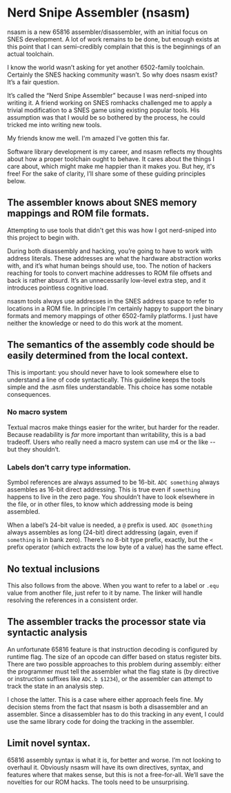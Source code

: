 # Nerd Snipe Assembler (nsasm)

nsasm is a new 65816 assembler/disassembler, with an initial focus on SNES development.  A lot of work remains to be done, but enough exists at this point that I can semi-credibly complain that this is the beginnings of an actual toolchain.

I know the world wasn’t asking for yet another 6502-family toolchain.  Certainly the SNES hacking community wasn’t.  So why does nsasm exist?  It’s a fair question.

It’s called the “Nerd Snipe Assembler” because I was nerd-sniped into writing it.  A friend working on SNES romhacks challenged me to apply a trivial modification to a SNES game using existing popular tools.  His assumption was that I would be so bothered by the process, he could tricked me into writing new tools.

My friends know me well.  I'm amazed I've gotten this far.

Software library development is my career, and nsasm reflects my thoughts about how a proper toolchain ought to behave.  It cares about the things I care about, which might make me happier than it makes you.  But hey, it's free!  For the sake of clarity, I’ll share some of these guiding principles below.

## The assembler knows about SNES memory mappings and ROM file formats.

Attempting to use tools that didn't get this was how I got nerd-sniped into this project to begin with.

During both disassembly and hacking, you’re going to have to work with address literals.  These addresses are what the hardware abstraction works with, and it’s what human beings should use, too.  The notion of hackers reaching for tools to convert machine addresses to ROM file offsets and back is rather absurd.  It’s an unnecessarily low-level extra step, and it introduces pointless cognitive load.

nsasm tools always use addresses in the SNES address space to refer to locations in a ROM file.  In principle I’m certainly happy to support the binary formats and memory mappings of other 6502-family platforms.  I just have neither the knowledge or need to do this work at the moment.

## The semantics of the assembly code should be easily determined from the local context.

This is important: you should never have to look somewhere else to understand a line of code syntactically.  This guideline keeps the tools simple and the .asm files understandable.  This choice has some notable consequences.

### No macro system

Textual macros make things easier for the writer, but harder for the reader.  Because readability is _far_ more important than writability, this is a bad tradeoff.  Users who really need a macro system can use m4 or the like -- but they shouldn’t.

### Labels don’t carry type information.

Symbol references are always assumed to be 16-bit.  `ADC something` always assembles as 16-bit direct addressing.  This is true even if `something` happens to live in the zero page.  You shouldn’t have to look elsewhere in the file, or in other files, to know which addressing mode is being assembled.

When a label’s 24-bit value is needed, a `@` prefix is used.  `ADC @something` always assembles as long (24-bit) direct addressing (again, even if `something` is in bank zero).  There’s no 8-bit type prefix, exactly, but the `<` prefix operator (which extracts the low byte of a value) has the same effect.

## No textual inclusions

This also follows from the above.  When you want to refer to a label or `.equ` value from another file, just refer to it by name.  The linker will handle resolving the references in a consistent order.

## The assembler tracks the processor state via syntactic analysis

An unfortunate 65816 feature is that instruction decoding is configured by runtime flag.  The size of an opcode can differ based on status register bits.  There are two possible approaches to this problem during assembly: either the programmer must tell the assembler what the flag state is (by directive or instruction suffixes like `ADC.b $1234`), or the assembler can attempt to track the state in an analysis step.

I chose the latter.  This is a case where either approach feels fine.  My decision stems from the fact that nsasm is both a disassembler and an assembler.  Since a disassembler has to do this tracking in any event, I could use the same library code for doing the tracking in the assembler.

## Limit novel syntax.

65816 assembly syntax is what it is, for better and worse.  I’m not looking to overhaul it.  Obviously nsasm will have its own directives, syntax, and features where that makes sense, but this is not a free-for-all.  We’ll save the novelties for our ROM hacks.  The tools need to be unsurprising.

